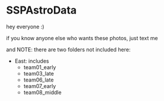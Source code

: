# SSPAstroData
hey everyone :)

if you know anyone else who wants these photos, just text me

and NOTE: there are two folders not included here:
- East: includes 
  - team01_early
  - team03_late
  - team06_late
  - team07_early
  - team08_middle
